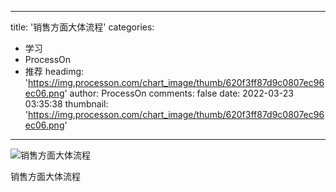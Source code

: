 
---
title: '销售方面大体流程'
categories: 
 - 学习
 - ProcessOn
 - 推荐
headimg: 'https://img.processon.com/chart_image/thumb/620f3ff87d9c0807ec96ec06.png'
author: ProcessOn
comments: false
date: 2022-03-23 03:35:38
thumbnail: 'https://img.processon.com/chart_image/thumb/620f3ff87d9c0807ec96ec06.png'
---

<div>   
<img class="thumb" alt="销售方面大体流程" src="https://img.processon.com/chart_image/thumb/620f3ff87d9c0807ec96ec06.png" referrerpolicy="no-referrer">
<p>销售方面大体流程</p>  
</div>
            
